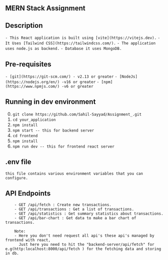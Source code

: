 ## MERN Stack Assignment

## Description

`- This React application is built using [vite](https://vitejs.dev).`
`- It Uses [Tailwind CSS](https://tailwindcss.com/).`
`- The application uses node.js as backend.`
`- Database it uses MongoDB.`

## Pre-requisites

`- [git](https://git-scm.com/) - v2.13 or greater`
`- [NodeJs](https://nodejs.org/en/) -v16 or greater`
`- [npm](https://www.npmjs.com/) -v6 or greater`

## Running in dev environment

0. `git clone https://github.com/Sahil-Sayyad/Assignment_.git`
1. `cd your_application`
2. `npm install`
3. `npm start -- this for backend server `
4. `cd frontend` 
5. `npm install`
6. `npm run dev -- this for frontend react server`

## .env file

`this file contains various environment variables that you can configure.`

## API Endpoints

```  
    - GET /api/fetch : Create new transactions.
    - GET /api/transactions : Get a list of transactions.
    - GET /api/statistics : Get summary statistics about transactions.
    - GET /api/bar-chart : Get data to make a bar chart of transactions.

    Note: 
    - Here you don't need request all api's these api's managed by frontend with react,
      Just here you need to hit the "backend-server/api/fetch" for e.g(http:localhost:8000/api/fetch ) for the fetching data and storing in db.
```
